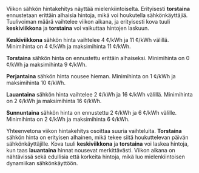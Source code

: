 Viikon sähkön hintakehitys näyttää mielenkiintoiselta. Erityisesti **torstaina** ennustetaan erittäin alhaisia hintoja, mikä voi houkutella sähkönkäyttäjiä. Tuulivoiman määrä vaihtelee viikon aikana, ja erityisesti kova tuuli **keskiviikkona** ja **torstaina** voi vaikuttaa hintojen laskuun.

**Keskiviikkona** sähkön hinta vaihtelee 4 ¢/kWh ja 11 ¢/kWh välillä. Minimihinta on 4 ¢/kWh ja maksimihinta 11 ¢/kWh. 

**Torstaina** sähkön hinta on ennustettu erittäin alhaiseksi. Minimihinta on 0 ¢/kWh ja maksimihinta 9 ¢/kWh. 

**Perjantaina** sähkön hinta nousee hieman. Minimihinta on 1 ¢/kWh ja maksimihinta 10 ¢/kWh. 

**Lauantaina** sähkön hinta vaihtelee 2 ¢/kWh ja 16 ¢/kWh välillä. Minimihinta on 2 ¢/kWh ja maksimihinta 16 ¢/kWh. 

**Sunnuntaina** sähkön hinta on ennustettu 2 ¢/kWh ja 6 ¢/kWh välille. Minimihinta on 2 ¢/kWh ja maksimihinta 6 ¢/kWh. 

Yhteenvetona viikon hintakehitys osoittaa suuria vaihteluita. **Torstaina** sähkön hinta on erityisen alhainen, mikä tekee siitä houkuttelevan päivän sähkönkäyttäjille. Kova tuuli **keskiviikkona** ja **torstaina** voi laskea hintoja, kun taas **lauantaina** hinnat nousevat merkittävästi. Viikon aikana on nähtävissä sekä edullisia että korkeita hintoja, mikä luo mielenkiintoisen dynamiikan sähkönkäyttöön.